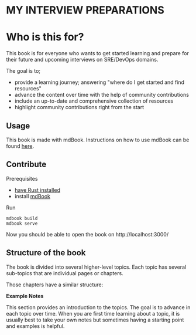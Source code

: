 # MY INTERVIEW PREPARATIONS
# Who is this for?

This book is for everyone who wants to get started learning and prepare for their future and upcoming interviews on SRE/DevOps domains.

The goal is to;
* provide a learning journey; answering "where do I get started and find resources"
* advance the content over time with the help of community contributions
* include an up-to-date and comprehensive collection of resources 
* highlight community contributions right from the start

## Usage

This book is made with mdBook. Instructions on how to use mdBook can be found [here](https://github.com/rust-lang/mdBook).

## Contribute

Prerequisites
- [have Rust installed](https://www.rust-lang.org/tools/install) 
- install [mdBook](https://github.com/rust-lang/mdBook)

Run 
```
mdbook build
mdbook serve
```


Now you should be able to open the book on http://localhost:3000/

## Structure of the book

The book is divided into several higher-level topics. Each topic has several sub-topics that are individual pages or chapters.

Those chapters have a similar structure:

**Example Notes**

This section provides an introduction to the topics. The goal is to advance in each topic over time. 
When you are first time learning about a topic, it is usually best to take your own notes but sometimes having a starting point and examples is helpful.
